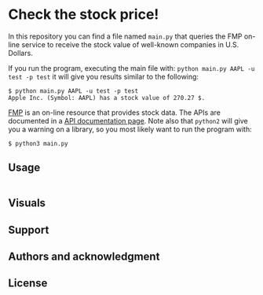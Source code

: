 # Check the stock price!

In this repository you can find a file named ```main.py``` that queries the FMP on-line service to receive the stock value of well-known companies in U.S. Dollars. 

If you run the program, executing the main file with: ```python main.py AAPL -u test -p test``` it will  give you results similar to the following: 

```
$ python main.py AAPL -u test -p test
Apple Inc. (Symbol: AAPL) has a stock value of 270.27 $.
```

[FMP](https://financialmodelingprep.com/) is an on-line resource that provides stock data. The APIs are documented in a [API documentation page](https://financialmodelingprep.com/developer/docs/). Note also that ```python2``` will give you a warning on a library, so you most likely want to run the program with: 

```$ python3 main.py```


## Usage

```python
```
## Visuals
## Support

## Authors and acknowledgment

## License